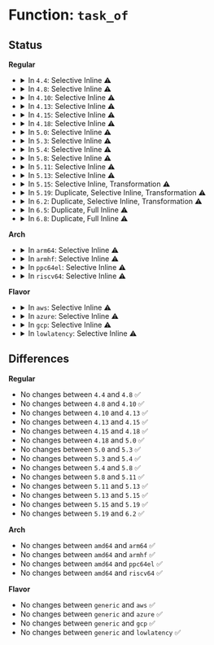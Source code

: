 # Function: <code>task_of</code>

## Status
<b>Regular</b>
<ul>
<li>
<details>
<summary>In <code>4.4</code>: Selective Inline ⚠️</summary>

```c
struct task_struct *task_of(struct sched_entity *se);
```

**Collision:** Unique Static

**Inline:** Selective

**Transformation:** False

**Instances:**

```
In kernel/sched/fair.c (ffffffff810b2340)
Location: kernel/sched/fair.c:257
Inline: True
Inline callers:
  - kernel/sched/fair.c:update_curr
  - kernel/sched/fair.c:enqueue_entity
  - kernel/sched/fair.c:pick_next_task_fair
  - kernel/sched/fair.c:pick_next_task_fair
Direct callers:
  - kernel/sched/fair.c:check_preempt_wakeup
```
**Symbols:**

```
ffffffff810b2340-ffffffff810b237c: task_of (STB_LOCAL)
```
</details>
</li>
<li>
<details>
<summary>In <code>4.8</code>: Selective Inline ⚠️</summary>

```c
struct task_struct *task_of(struct sched_entity *se);
```

**Collision:** Unique Static

**Inline:** Selective

**Transformation:** False

**Instances:**

```
In kernel/sched/fair.c (ffffffff810c13e3)
Location: kernel/sched/fair.c:257
Inline: True
Inline callers:
  - kernel/sched/fair.c:pick_next_task_fair
  - kernel/sched/fair.c:pick_next_task_fair
  - kernel/sched/fair.c:update_curr
Direct callers:
  - kernel/sched/fair.c:check_preempt_wakeup
```
**Symbols:**

```
ffffffff810b4e50-ffffffff810b4e99: task_of (STB_LOCAL)
```
</details>
</li>
<li>
<details>
<summary>In <code>4.10</code>: Selective Inline ⚠️</summary>

```c
struct task_struct *task_of(struct sched_entity *se);
```

**Collision:** Unique Static

**Inline:** Selective

**Transformation:** False

**Instances:**

```
In kernel/sched/fair.c (ffffffff810c73e0)
Location: kernel/sched/fair.c:272
Inline: True
Inline callers:
  - kernel/sched/fair.c:pick_next_task_fair
  - kernel/sched/fair.c:pick_next_task_fair
  - kernel/sched/fair.c:update_curr
Direct callers:
  - kernel/sched/fair.c:check_preempt_wakeup
  - kernel/sched/fair.c:set_next_entity
  - kernel/sched/fair.c:enqueue_entity
  - kernel/sched/fair.c:enqueue_entity
```
**Symbols:**

```
ffffffff810bb310-ffffffff810bb360: task_of (STB_LOCAL)
```
</details>
</li>
<li>
<details>
<summary>In <code>4.13</code>: Selective Inline ⚠️</summary>

```c
struct task_struct *task_of(struct sched_entity *se);
```

**Collision:** Unique Static

**Inline:** Selective

**Transformation:** False

**Instances:**

```
In kernel/sched/fair.c (ffffffff810c0fb4)
Location: kernel/sched/fair.c:274
Inline: True
Inline callers:
  - kernel/sched/fair.c:pick_next_task_fair
  - kernel/sched/fair.c:pick_next_task_fair
  - kernel/sched/fair.c:enqueue_entity
  - kernel/sched/fair.c:update_curr
Direct callers:
  - kernel/sched/fair.c:check_preempt_wakeup
```
**Symbols:**

```
ffffffff810b5c50-ffffffff810b5c8c: task_of (STB_LOCAL)
```
</details>
</li>
<li>
<details>
<summary>In <code>4.15</code>: Selective Inline ⚠️</summary>

```c
struct task_struct *task_of(struct sched_entity *se);
```

**Collision:** Unique Static

**Inline:** Selective

**Transformation:** False

**Instances:**

```
In kernel/sched/fair.c (ffffffff810c8860)
Location: kernel/sched/fair.c:276
Inline: True
Inline callers:
  - kernel/sched/fair.c:pick_next_task_fair
  - kernel/sched/fair.c:update_curr
Direct callers:
  - kernel/sched/fair.c:pick_next_task_fair
  - kernel/sched/fair.c:check_preempt_wakeup
  - kernel/sched/fair.c:put_prev_entity
  - kernel/sched/fair.c:set_next_entity
  - kernel/sched/fair.c:dequeue_entity
  - kernel/sched/fair.c:enqueue_entity
  - kernel/sched/fair.c:enqueue_entity
```
**Symbols:**

```
ffffffff810bcf30-ffffffff810bcf7a: task_of (STB_LOCAL)
```
</details>
</li>
<li>
<details>
<summary>In <code>4.18</code>: Selective Inline ⚠️</summary>

```c
struct task_struct *task_of(struct sched_entity *se);
```

**Collision:** Unique Static

**Inline:** Selective

**Transformation:** False

**Instances:**

```
In kernel/sched/fair.c (ffffffff810d1082)
Location: kernel/sched/fair.c:261
Inline: True
Inline callers:
  - kernel/sched/fair.c:pick_next_task_fair
  - kernel/sched/fair.c:set_next_buddy
  - kernel/sched/fair.c:put_prev_entity
  - kernel/sched/fair.c:set_next_entity
  - kernel/sched/fair.c:account_entity_dequeue
  - kernel/sched/fair.c:account_entity_enqueue
  - kernel/sched/fair.c:update_curr
  - kernel/sched/fair.c:post_init_entity_util_avg
Direct callers:
  - kernel/sched/fair.c:pick_next_task_fair
  - kernel/sched/fair.c:check_preempt_wakeup
  - kernel/sched/fair.c:dequeue_entity
  - kernel/sched/fair.c:dequeue_entity
  - kernel/sched/fair.c:enqueue_entity
  - kernel/sched/fair.c:enqueue_entity
```
**Symbols:**

```
ffffffff810c4b20-ffffffff810c4b66: task_of (STB_LOCAL)
```
</details>
</li>
<li>
<details>
<summary>In <code>5.0</code>: Selective Inline ⚠️</summary>

```c
struct task_struct *task_of(struct sched_entity *se);
```

**Collision:** Unique Static

**Inline:** Selective

**Transformation:** False

**Instances:**

```
In kernel/sched/fair.c (ffffffff810da763)
Location: kernel/sched/fair.c:258
Inline: True
Inline callers:
  - kernel/sched/fair.c:pick_next_task_fair
  - kernel/sched/fair.c:pick_next_task_fair
  - kernel/sched/fair.c:set_next_buddy
  - kernel/sched/fair.c:account_entity_dequeue
  - kernel/sched/fair.c:account_entity_enqueue
  - kernel/sched/fair.c:update_curr
  - kernel/sched/fair.c:post_init_entity_util_avg
Direct callers:
  - kernel/sched/fair.c:check_preempt_wakeup
  - kernel/sched/fair.c:put_prev_entity
  - kernel/sched/fair.c:set_next_entity
  - kernel/sched/fair.c:dequeue_entity
  - kernel/sched/fair.c:dequeue_entity
  - kernel/sched/fair.c:enqueue_entity
  - kernel/sched/fair.c:enqueue_entity
```
**Symbols:**

```
ffffffff810cdd10-ffffffff810cdd56: task_of (STB_LOCAL)
```
</details>
</li>
<li>
<details>
<summary>In <code>5.3</code>: Selective Inline ⚠️</summary>

```c
struct task_struct *task_of(struct sched_entity *se);
```

**Collision:** Unique Static

**Inline:** Selective

**Transformation:** False

**Instances:**

```
In kernel/sched/fair.c (ffffffff810e1a53)
Location: kernel/sched/fair.c:251
Inline: True
Inline callers:
  - kernel/sched/fair.c:pick_next_task_fair
  - kernel/sched/fair.c:pick_next_task_fair
  - kernel/sched/fair.c:set_next_buddy
  - kernel/sched/fair.c:put_prev_entity
  - kernel/sched/fair.c:set_next_entity
  - kernel/sched/fair.c:dequeue_entity
  - kernel/sched/fair.c:account_entity_dequeue
  - kernel/sched/fair.c:account_entity_enqueue
  - kernel/sched/fair.c:update_curr
Direct callers:
  - kernel/sched/fair.c:check_preempt_wakeup
  - kernel/sched/fair.c:dequeue_entity
  - kernel/sched/fair.c:enqueue_entity
  - kernel/sched/fair.c:enqueue_entity
```
**Symbols:**

```
ffffffff810d60c0-ffffffff810d6106: task_of (STB_LOCAL)
```
</details>
</li>
<li>
<details>
<summary>In <code>5.4</code>: Selective Inline ⚠️</summary>

```c
struct task_struct *task_of(struct sched_entity *se);
```

**Collision:** Unique Static

**Inline:** Selective

**Transformation:** False

**Instances:**

```
In kernel/sched/fair.c (ffffffff810ec5a7)
Location: kernel/sched/fair.c:251
Inline: True
Inline callers:
  - kernel/sched/fair.c:pick_next_task_fair
  - kernel/sched/fair.c:pick_next_task_fair
  - kernel/sched/fair.c:set_next_buddy
  - kernel/sched/fair.c:put_prev_entity
  - kernel/sched/fair.c:set_next_entity
  - kernel/sched/fair.c:dequeue_entity
  - kernel/sched/fair.c:account_entity_dequeue
  - kernel/sched/fair.c:account_entity_enqueue
  - kernel/sched/fair.c:update_curr
Direct callers:
  - kernel/sched/fair.c:check_preempt_wakeup
  - kernel/sched/fair.c:dequeue_entity
  - kernel/sched/fair.c:enqueue_entity
  - kernel/sched/fair.c:enqueue_entity
```
**Symbols:**

```
ffffffff810e0740-ffffffff810e0786: task_of (STB_LOCAL)
```
</details>
</li>
<li>
<details>
<summary>In <code>5.8</code>: Selective Inline ⚠️</summary>

```c
struct task_struct *task_of(struct sched_entity *se);
```

**Collision:** Unique Static

**Inline:** Selective

**Transformation:** False

**Instances:**

```
In kernel/sched/fair.c (ffffffff810f61a2)
Location: kernel/sched/fair.c:263
Inline: True
Inline callers:
  - kernel/sched/fair.c:pick_next_task_fair
  - kernel/sched/fair.c:pick_next_task_fair
  - kernel/sched/fair.c:set_next_buddy
  - kernel/sched/fair.c:put_prev_entity
  - kernel/sched/fair.c:set_next_entity
  - kernel/sched/fair.c:dequeue_entity
  - kernel/sched/fair.c:account_entity_dequeue
  - kernel/sched/fair.c:account_entity_enqueue
  - kernel/sched/fair.c:update_stats_enqueue_sleeper
  - kernel/sched/fair.c:update_curr
Direct callers:
  - kernel/sched/fair.c:check_preempt_wakeup
  - kernel/sched/fair.c:dequeue_entity
  - kernel/sched/fair.c:enqueue_entity
```
**Symbols:**

```
ffffffff810e8c30-ffffffff810e8c76: task_of (STB_LOCAL)
```
</details>
</li>
<li>
<details>
<summary>In <code>5.11</code>: Selective Inline ⚠️</summary>

```c
struct task_struct *task_of(struct sched_entity *se);
```

**Collision:** Unique Static

**Inline:** Selective

**Transformation:** False

**Instances:**

```
In kernel/sched/fair.c (ffffffff810f42f8)
Location: kernel/sched/fair.c:261
Inline: True
Inline callers:
  - kernel/sched/fair.c:pick_next_task_fair
  - kernel/sched/fair.c:pick_next_task_fair
  - kernel/sched/fair.c:set_next_buddy
  - kernel/sched/fair.c:put_prev_entity
  - kernel/sched/fair.c:set_next_entity
  - kernel/sched/fair.c:dequeue_entity
  - kernel/sched/fair.c:dequeue_entity
  - kernel/sched/fair.c:enqueue_entity
  - kernel/sched/fair.c:update_stats_enqueue_sleeper
  - kernel/sched/fair.c:update_curr
Direct callers:
  - kernel/sched/fair.c:check_preempt_wakeup
  - kernel/sched/fair.c:dequeue_entity
  - kernel/sched/fair.c:enqueue_entity
```
**Symbols:**

```
ffffffff810e69c0-ffffffff810e6a0a: task_of (STB_LOCAL)
```
</details>
</li>
<li>
<details>
<summary>In <code>5.13</code>: Selective Inline ⚠️</summary>

```c
struct task_struct *task_of(struct sched_entity *se);
```

**Collision:** Unique Static

**Inline:** Selective

**Transformation:** False

**Instances:**

```
In kernel/sched/fair.c (ffffffff810f5c58)
Location: kernel/sched/fair.c:271
Inline: True
Inline callers:
  - kernel/sched/fair.c:pick_next_task_fair
  - kernel/sched/fair.c:pick_next_task_fair
  - kernel/sched/fair.c:set_next_buddy
  - kernel/sched/fair.c:put_prev_entity
  - kernel/sched/fair.c:set_next_entity
  - kernel/sched/fair.c:dequeue_entity
  - kernel/sched/fair.c:dequeue_entity
  - kernel/sched/fair.c:enqueue_entity
  - kernel/sched/fair.c:update_stats_enqueue_sleeper
  - kernel/sched/fair.c:update_curr
Direct callers:
  - kernel/sched/fair.c:check_preempt_wakeup
  - kernel/sched/fair.c:dequeue_entity
  - kernel/sched/fair.c:enqueue_entity
```
**Symbols:**

```
ffffffff810e8af0-ffffffff810e8b3a: task_of (STB_LOCAL)
```
</details>
</li>
<li>
<details>
<summary>In <code>5.15</code>: Selective Inline, Transformation ⚠️</summary>

```c
struct task_struct *task_of(struct sched_entity *se);
```

**Collision:** Unique Static

**Inline:** Selective

**Transformation:** True

**Instances:**

```
In kernel/sched/fair.c (ffffffff8110f986)
Location: kernel/sched/sched.h:1374
Inline: True
Inline callers:
  - kernel/sched/fair.c:pick_next_task_fair
  - kernel/sched/fair.c:pick_next_task_fair
  - kernel/sched/fair.c:pick_task_fair
  - kernel/sched/fair.c:check_preempt_wakeup
  - kernel/sched/fair.c:check_preempt_wakeup
  - kernel/sched/fair.c:check_preempt_wakeup
  - kernel/sched/fair.c:set_next_buddy
  - kernel/sched/fair.c:put_prev_entity
  - kernel/sched/fair.c:set_next_entity
  - kernel/sched/fair.c:dequeue_entity
  - kernel/sched/fair.c:dequeue_entity
  - kernel/sched/fair.c:enqueue_entity
  - kernel/sched/fair.c:update_stats_enqueue_sleeper
  - kernel/sched/fair.c:update_curr
Direct callers:
  - kernel/sched/fair.c:dequeue_entity
  - kernel/sched/fair.c:enqueue_entity
```
**Symbols:**

```
ffffffff811006e0-ffffffff81100741: task_of (STB_LOCAL)
ffffffff81ca6257-ffffffff81ca6274: task_of.cold (STB_LOCAL)
```
</details>
</li>
<li>
<details>
<summary>In <code>5.19</code>: Duplicate, Selective Inline, Transformation ⚠️</summary>

```c
struct task_struct *task_of(struct sched_entity *se);
```

**Collision:** Static Duplication

**Inline:** Selective

**Transformation:** True

**Instances:**

```
In kernel/sched/core.c (0)
Location: kernel/sched/sched.h:1360
Inline: True
```
```
In kernel/sched/fair.c (ffffffff8112b97d)
Location: kernel/sched/sched.h:1360
Inline: True
Inline callers:
  - kernel/sched/fair.c:pick_next_task_fair
  - kernel/sched/fair.c:pick_next_task_fair
  - kernel/sched/fair.c:pick_task_fair
  - kernel/sched/fair.c:put_prev_entity
  - kernel/sched/fair.c:set_next_entity
  - kernel/sched/fair.c:update_curr
Direct callers:
  - kernel/sched/fair.c:dequeue_entity
  - kernel/sched/fair.c:enqueue_entity
  - kernel/sched/fair.c:enqueue_entity
  - kernel/sched/fair.c:enqueue_entity
```
```
In kernel/sched/build_utility.c (0)
Location: kernel/sched/sched.h:1360
Inline: True
```
**Symbols:**

```
ffffffff8111b7f0-ffffffff8111b853: task_of (STB_LOCAL)
ffffffff81e55b35-ffffffff81e55b4a: task_of.cold (STB_LOCAL)
```
</details>
</li>
<li>
<details>
<summary>In <code>6.2</code>: Duplicate, Selective Inline, Transformation ⚠️</summary>

```c
struct task_struct *task_of(struct sched_entity *se);
```

**Collision:** Static Duplication

**Inline:** Selective

**Transformation:** True

**Instances:**

```
In kernel/sched/core.c (0)
Location: kernel/sched/sched.h:1406
Inline: True
```
```
In kernel/sched/fair.c (ffffffff81155355)
Location: kernel/sched/sched.h:1406
Inline: True
Inline callers:
  - kernel/sched/fair.c:pick_next_task_fair
  - kernel/sched/fair.c:pick_next_task_fair
  - kernel/sched/fair.c:pick_task_fair
  - kernel/sched/fair.c:put_prev_entity
  - kernel/sched/fair.c:set_next_entity
  - kernel/sched/fair.c:update_curr
Direct callers:
  - kernel/sched/fair.c:dequeue_entity
  - kernel/sched/fair.c:enqueue_entity
  - kernel/sched/fair.c:enqueue_entity
  - kernel/sched/fair.c:enqueue_entity
```
```
In kernel/sched/build_utility.c (0)
Location: kernel/sched/sched.h:1406
Inline: True
```
**Symbols:**

```
ffffffff81143310-ffffffff81143373: task_of (STB_LOCAL)
ffffffff82056d9a-ffffffff82056daf: task_of.cold (STB_LOCAL)
```
</details>
</li>
<li>
<details>
<summary>In <code>6.5</code>: Duplicate, Full Inline ⚠️</summary>

**Collision:** Static Duplication

**Inline:** Full

**Transformation:** False

**Instances:**

```
In kernel/sched/core.c (0)
Location: kernel/sched/sched.h:1414
Inline: True
```
```
In kernel/sched/fair.c (ffffffff81165505)
Location: kernel/sched/sched.h:1414
Inline: True
Inline callers:
  - kernel/sched/fair.c:pick_next_task_fair
  - kernel/sched/fair.c:pick_next_task_fair
  - kernel/sched/fair.c:pick_task_fair
  - kernel/sched/fair.c:put_prev_entity
  - kernel/sched/fair.c:set_next_entity
  - kernel/sched/fair.c:dequeue_entity
  - kernel/sched/fair.c:enqueue_entity
  - kernel/sched/fair.c:enqueue_entity
  - kernel/sched/fair.c:update_curr
```
```
In kernel/sched/build_utility.c (0)
Location: kernel/sched/sched.h:1414
Inline: True
```
</details>
</li>
<li>
<details>
<summary>In <code>6.8</code>: Duplicate, Full Inline ⚠️</summary>

**Collision:** Static Duplication

**Inline:** Full

**Transformation:** False

**Instances:**

```
In kernel/sched/core.c (0)
Location: kernel/sched/sched.h:1433
Inline: True
```
```
In kernel/sched/fair.c (ffffffff8117224e)
Location: kernel/sched/sched.h:1433
Inline: True
Inline callers:
  - kernel/sched/fair.c:pick_next_task_fair
  - kernel/sched/fair.c:pick_next_task_fair
  - kernel/sched/fair.c:pick_task_fair
  - kernel/sched/fair.c:put_prev_entity
  - kernel/sched/fair.c:set_next_entity
  - kernel/sched/fair.c:dequeue_entity
  - kernel/sched/fair.c:enqueue_entity
  - kernel/sched/fair.c:enqueue_entity
  - kernel/sched/fair.c:update_curr
```
```
In kernel/sched/build_utility.c (0)
Location: kernel/sched/sched.h:1433
Inline: True
```
</details>
</li>
</ul>
<b>Arch</b>
<ul>
<li>
<details>
<summary>In <code>arm64</code>: Selective Inline ⚠️</summary>

```c
struct task_struct *task_of(struct sched_entity *se);
```

**Collision:** Unique Static

**Inline:** Selective

**Transformation:** False

**Instances:**

```
In kernel/sched/fair.c (ffff80001014ca94)
Location: kernel/sched/fair.c:251
Inline: True
Inline callers:
  - kernel/sched/fair.c:pick_next_task_fair
  - kernel/sched/fair.c:pick_next_task_fair
  - kernel/sched/fair.c:set_next_buddy
  - kernel/sched/fair.c:account_entity_dequeue
  - kernel/sched/fair.c:account_entity_enqueue
  - kernel/sched/fair.c:update_curr
Direct callers:
  - kernel/sched/fair.c:check_preempt_wakeup
  - kernel/sched/fair.c:put_prev_entity
  - kernel/sched/fair.c:set_next_entity
  - kernel/sched/fair.c:dequeue_entity
  - kernel/sched/fair.c:dequeue_entity
  - kernel/sched/fair.c:enqueue_entity
  - kernel/sched/fair.c:enqueue_entity
```
**Symbols:**

```
ffff800010140600-ffff800010140650: task_of (STB_LOCAL)
```
</details>
</li>
<li>
<details>
<summary>In <code>armhf</code>: Selective Inline ⚠️</summary>

```c
struct task_struct *task_of(struct sched_entity *se);
```

**Collision:** Unique Static

**Inline:** Selective

**Transformation:** False

**Instances:**

```
In kernel/sched/fair.c (c039a788)
Location: kernel/sched/fair.c:251
Inline: True
Inline callers:
  - kernel/sched/fair.c:pick_next_task_fair
  - kernel/sched/fair.c:pick_next_task_fair
  - kernel/sched/fair.c:set_next_buddy
  - kernel/sched/fair.c:put_prev_entity
  - kernel/sched/fair.c:set_next_entity
  - kernel/sched/fair.c:dequeue_entity
  - kernel/sched/fair.c:dequeue_entity
  - kernel/sched/fair.c:dequeue_entity
  - kernel/sched/fair.c:enqueue_entity
  - kernel/sched/fair.c:enqueue_entity
  - kernel/sched/fair.c:reweight_entity
  - kernel/sched/fair.c:reweight_entity
  - kernel/sched/fair.c:update_curr
Direct callers:
  - kernel/sched/fair.c:check_preempt_wakeup
  - kernel/sched/fair.c:enqueue_entity
```
**Symbols:**

```
c0390648-c03906a8: task_of (STB_LOCAL)
```
</details>
</li>
<li>
<details>
<summary>In <code>ppc64el</code>: Selective Inline ⚠️</summary>

```c
struct task_struct *task_of(struct sched_entity *se);
```

**Collision:** Unique Static

**Inline:** Selective

**Transformation:** False

**Instances:**

```
In kernel/sched/fair.c (c00000000019f628)
Location: kernel/sched/fair.c:251
Inline: True
Inline callers:
  - kernel/sched/fair.c:pick_next_task_fair
  - kernel/sched/fair.c:pick_next_task_fair
  - kernel/sched/fair.c:set_next_buddy
  - kernel/sched/fair.c:put_prev_entity
  - kernel/sched/fair.c:set_next_entity
  - kernel/sched/fair.c:dequeue_entity
  - kernel/sched/fair.c:account_entity_dequeue
  - kernel/sched/fair.c:account_entity_enqueue
  - kernel/sched/fair.c:update_curr
Direct callers:
  - kernel/sched/fair.c:check_preempt_wakeup
  - kernel/sched/fair.c:dequeue_entity
  - kernel/sched/fair.c:enqueue_entity
  - kernel/sched/fair.c:enqueue_entity
```
**Symbols:**

```
c00000000018fb20-c00000000018fb94: task_of (STB_LOCAL)
```
</details>
</li>
<li>
<details>
<summary>In <code>riscv64</code>: Selective Inline ⚠️</summary>

```c
struct task_struct *task_of(struct sched_entity *se);
```

**Collision:** Unique Static

**Inline:** Selective

**Transformation:** False

**Instances:**

```
In kernel/sched/fair.c (ffffffe0000f5f8a)
Location: kernel/sched/fair.c:251
Inline: True
Inline callers:
  - kernel/sched/fair.c:pick_next_task_fair
  - kernel/sched/fair.c:pick_next_task_fair
  - kernel/sched/fair.c:set_next_buddy
  - kernel/sched/fair.c:put_prev_entity
  - kernel/sched/fair.c:set_next_entity
  - kernel/sched/fair.c:dequeue_entity
  - kernel/sched/fair.c:dequeue_entity
  - kernel/sched/fair.c:dequeue_entity
  - kernel/sched/fair.c:enqueue_entity
  - kernel/sched/fair.c:enqueue_entity
  - kernel/sched/fair.c:reweight_entity
  - kernel/sched/fair.c:reweight_entity
  - kernel/sched/fair.c:update_curr
Direct callers:
  - kernel/sched/fair.c:check_preempt_wakeup
  - kernel/sched/fair.c:enqueue_entity
```
**Symbols:**

```
ffffffe0000ee6fa-ffffffe0000ee742: task_of (STB_LOCAL)
```
</details>
</li>
</ul>
<b>Flavor</b>
<ul>
<li>
<details>
<summary>In <code>aws</code>: Selective Inline ⚠️</summary>

```c
struct task_struct *task_of(struct sched_entity *se);
```

**Collision:** Unique Static

**Inline:** Selective

**Transformation:** False

**Instances:**

```
In kernel/sched/fair.c (ffffffff810e6707)
Location: kernel/sched/fair.c:251
Inline: True
Inline callers:
  - kernel/sched/fair.c:pick_next_task_fair
  - kernel/sched/fair.c:pick_next_task_fair
  - kernel/sched/fair.c:set_next_buddy
  - kernel/sched/fair.c:put_prev_entity
  - kernel/sched/fair.c:set_next_entity
  - kernel/sched/fair.c:dequeue_entity
  - kernel/sched/fair.c:account_entity_dequeue
  - kernel/sched/fair.c:account_entity_enqueue
  - kernel/sched/fair.c:update_curr
Direct callers:
  - kernel/sched/fair.c:check_preempt_wakeup
  - kernel/sched/fair.c:dequeue_entity
  - kernel/sched/fair.c:enqueue_entity
  - kernel/sched/fair.c:enqueue_entity
```
**Symbols:**

```
ffffffff810da8f0-ffffffff810da936: task_of (STB_LOCAL)
```
</details>
</li>
<li>
<details>
<summary>In <code>azure</code>: Selective Inline ⚠️</summary>

```c
struct task_struct *task_of(struct sched_entity *se);
```

**Collision:** Unique Static

**Inline:** Selective

**Transformation:** False

**Instances:**

```
In kernel/sched/fair.c (ffffffff810d58a7)
Location: kernel/sched/fair.c:251
Inline: True
Inline callers:
  - kernel/sched/fair.c:pick_next_task_fair
  - kernel/sched/fair.c:pick_next_task_fair
  - kernel/sched/fair.c:set_next_buddy
  - kernel/sched/fair.c:put_prev_entity
  - kernel/sched/fair.c:set_next_entity
  - kernel/sched/fair.c:dequeue_entity
  - kernel/sched/fair.c:account_entity_dequeue
  - kernel/sched/fair.c:account_entity_enqueue
  - kernel/sched/fair.c:update_curr
Direct callers:
  - kernel/sched/fair.c:check_preempt_wakeup
  - kernel/sched/fair.c:dequeue_entity
  - kernel/sched/fair.c:enqueue_entity
  - kernel/sched/fair.c:enqueue_entity
```
**Symbols:**

```
ffffffff810c9900-ffffffff810c9946: task_of (STB_LOCAL)
```
</details>
</li>
<li>
<details>
<summary>In <code>gcp</code>: Selective Inline ⚠️</summary>

```c
struct task_struct *task_of(struct sched_entity *se);
```

**Collision:** Unique Static

**Inline:** Selective

**Transformation:** False

**Instances:**

```
In kernel/sched/fair.c (ffffffff810e2ad7)
Location: kernel/sched/fair.c:251
Inline: True
Inline callers:
  - kernel/sched/fair.c:pick_next_task_fair
  - kernel/sched/fair.c:pick_next_task_fair
  - kernel/sched/fair.c:set_next_buddy
  - kernel/sched/fair.c:put_prev_entity
  - kernel/sched/fair.c:set_next_entity
  - kernel/sched/fair.c:dequeue_entity
  - kernel/sched/fair.c:account_entity_dequeue
  - kernel/sched/fair.c:account_entity_enqueue
  - kernel/sched/fair.c:update_curr
Direct callers:
  - kernel/sched/fair.c:check_preempt_wakeup
  - kernel/sched/fair.c:dequeue_entity
  - kernel/sched/fair.c:enqueue_entity
  - kernel/sched/fair.c:enqueue_entity
```
**Symbols:**

```
ffffffff810d6c70-ffffffff810d6cb6: task_of (STB_LOCAL)
```
</details>
</li>
<li>
<details>
<summary>In <code>lowlatency</code>: Selective Inline ⚠️</summary>

```c
struct task_struct *task_of(struct sched_entity *se);
```

**Collision:** Unique Static

**Inline:** Selective

**Transformation:** False

**Instances:**

```
In kernel/sched/fair.c (ffffffff810ee6a7)
Location: kernel/sched/fair.c:251
Inline: True
Inline callers:
  - kernel/sched/fair.c:pick_next_task_fair
  - kernel/sched/fair.c:pick_next_task_fair
  - kernel/sched/fair.c:set_next_buddy
  - kernel/sched/fair.c:put_prev_entity
  - kernel/sched/fair.c:set_next_entity
  - kernel/sched/fair.c:dequeue_entity
  - kernel/sched/fair.c:account_entity_dequeue
  - kernel/sched/fair.c:account_entity_enqueue
  - kernel/sched/fair.c:update_stats_enqueue_sleeper
  - kernel/sched/fair.c:update_curr
Direct callers:
  - kernel/sched/fair.c:check_preempt_wakeup
  - kernel/sched/fair.c:dequeue_entity
  - kernel/sched/fair.c:enqueue_entity
```
**Symbols:**

```
ffffffff810e2580-ffffffff810e25c6: task_of (STB_LOCAL)
```
</details>
</li>
</ul>

## Differences
<b>Regular</b>
<ul>
<li>
No changes between <code>4.4</code> and <code>4.8</code> ✅
</li>
<li>
No changes between <code>4.8</code> and <code>4.10</code> ✅
</li>
<li>
No changes between <code>4.10</code> and <code>4.13</code> ✅
</li>
<li>
No changes between <code>4.13</code> and <code>4.15</code> ✅
</li>
<li>
No changes between <code>4.15</code> and <code>4.18</code> ✅
</li>
<li>
No changes between <code>4.18</code> and <code>5.0</code> ✅
</li>
<li>
No changes between <code>5.0</code> and <code>5.3</code> ✅
</li>
<li>
No changes between <code>5.3</code> and <code>5.4</code> ✅
</li>
<li>
No changes between <code>5.4</code> and <code>5.8</code> ✅
</li>
<li>
No changes between <code>5.8</code> and <code>5.11</code> ✅
</li>
<li>
No changes between <code>5.11</code> and <code>5.13</code> ✅
</li>
<li>
No changes between <code>5.13</code> and <code>5.15</code> ✅
</li>
<li>
No changes between <code>5.15</code> and <code>5.19</code> ✅
</li>
<li>
No changes between <code>5.19</code> and <code>6.2</code> ✅
</li>
</ul>
<b>Arch</b>
<ul>
<li>
No changes between <code>amd64</code> and <code>arm64</code> ✅
</li>
<li>
No changes between <code>amd64</code> and <code>armhf</code> ✅
</li>
<li>
No changes between <code>amd64</code> and <code>ppc64el</code> ✅
</li>
<li>
No changes between <code>amd64</code> and <code>riscv64</code> ✅
</li>
</ul>
<b>Flavor</b>
<ul>
<li>
No changes between <code>generic</code> and <code>aws</code> ✅
</li>
<li>
No changes between <code>generic</code> and <code>azure</code> ✅
</li>
<li>
No changes between <code>generic</code> and <code>gcp</code> ✅
</li>
<li>
No changes between <code>generic</code> and <code>lowlatency</code> ✅
</li>
</ul>
